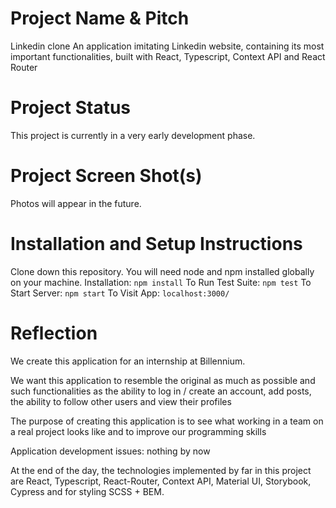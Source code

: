 # Project Name & Pitch

Linkedin clone 
An application imitating Linkedin website, containing its most important functionalities, built with React, Typescript, Context API and React Router

# Project Status

This project is currently in a very early development phase.

# Project Screen Shot(s)

Photos will appear in the future.

# Installation and Setup Instructions
    
Clone down this repository. You will need node and npm installed globally on your machine.
Installation:
`npm install`
To Run Test Suite:
`npm test`
To Start Server:
`npm start`
To Visit App:
`localhost:3000/`

# Reflection

We create this application for an internship at Billennium.

We want this application to resemble the original as much as possible and such functionalities as the ability to log in / create an account, add posts, the ability to follow other users and view their profiles

The purpose of creating this application is to see what working in a team on a real project looks like and to improve our programming skills

Application development issues: nothing by now

At the end of the day, the technologies implemented by far in this project are React, Typescript, React-Router, Context API, Material UI, Storybook, Cypress and for styling SCSS + BEM. 
